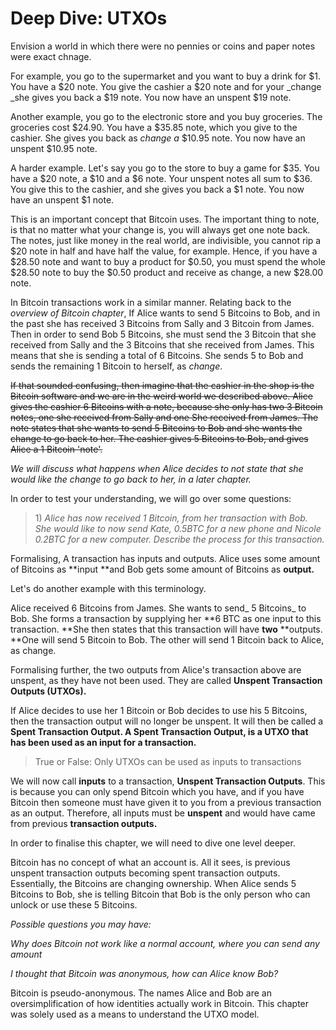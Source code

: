 # Deep Dive: UTXOs

Envision a world in which there were no pennies or coins and paper notes were exact chnage.

For example, you go to the supermarket and you want to buy a drink for $1. You have a $20 note. You give the cashier a $20 note and for your \_change \_she gives you back a $19 note. You now have an unspent $19 note.

Another example, you go to the electronic store and you buy groceries. The groceries cost $24.90. You have a $35.85 note, which you give to the cashier. She gives you back as _change a_ $10.95 note. You now have an unspent $10.95 note.

A harder example. Let's say you go to the store to buy a game for $35. You have a $20 note, a $10 and a $6 note. Your unspent notes all sum to $36. You give this to the cashier, and she gives you back a $1 note. You now have an unspent $1 note.

This is an important concept that Bitcoin uses. The important thing to note, is that no matter what your change is, you will always get one note back. The notes, just like money in the real world, are indivisible, you cannot rip a $20 note in half and have half the value, for example. Hence, if you have a $28.50 note and want to buy a product for $0.50, you must spend the whole $28.50 note to buy the $0.50 product and receive as change, a new $28.00 note.

In Bitcoin transactions work in a similar manner. Relating back to the _overview of Bitcoin chapter_, If Alice wants to send 5 Bitcoins to Bob, and in the past she has received 3 Bitcoins from Sally and 3 Bitcoin from James. Then in order to send Bob 5 Bitcoins, she must send the 3 Bitcoin that she received from Sally and the 3 Bitcoins that she received from James. This means that she is sending a total of 6 Bitcoins. She sends 5 to Bob and sends the remaining 1 Bitcoin to herself, as _change_.

~~If that sounded confusing, then imagine that the cashier in the shop is the Bitcoin software and we are in the weird world we described above. Alice gives the cashier 6 Bitcoins with a note, because she only has two 3 Bitcoin notes, one she received from Sally and one She received from James. The note states that she wants to send 5 Bitcoins to Bob and she wants the change to go back to her. The cashier gives 5 Bitcoins to Bob, and gives Alice a 1 Bitcoin 'note'.~~

_We will discuss what happens when Alice decides to not state that she would like the change to go back to her, in a later chapter._

In order to test your understanding, we will go over some questions:

> 1\) _Alice has now received 1 Bitcoin, from her transaction with Bob. She would like to now send Kate, 0.5BTC for a new phone and Nicole 0.2BTC for a new computer. Describe the process for this transaction._

Formalising, A transaction has inputs and outputs. Alice uses some amount of Bitcoins as **input **and Bob gets some amount of Bitcoins as **output.**

Let's do another example with this terminology.

Alice received 6 Bitcoins from James. She wants to send_ 5 Bitcoins_ to Bob. She forms a transaction by supplying her **6 BTC as one input to this transaction. **She then states that this transaction will have **two** **outputs. **One will send 5 Bitcoin to Bob. The other will send 1 Bitcoin back to Alice, as change.

Formalising further, the two outputs from Alice's transaction above are unspent, as they have not been used. They are called **Unspent Transaction Outputs \(UTXOs\).**

If Alice decides to use her 1 Bitcoin or Bob decides to use his 5 Bitcoins, then the transaction output will no longer be unspent. It will then be called a **Spent Transaction Output. A Spent Transaction Output, is a UTXO that has been used as an input for a transaction.**

> True or False: Only UTXOs can be used as inputs to transactions

We will now call **inputs** to a transaction, **Unspent Transaction Outputs**. This is because you can only spend Bitcoin which you have, and if you have Bitcoin then someone must have given it to you from a previous transaction as an output. Therefore, all inputs must be **unspent** and would have came from previous **transaction outputs.**

In order to finalise this chapter, we will need to dive one level deeper.

Bitcoin has no concept of what an account is. All it sees, is previous unspent transaction outputs becoming spent transaction outputs. Essentially, the Bitcoins are changing ownership. When Alice sends 5 Bitcoins to Bob, she is telling Bitcoin that Bob is the only person who can unlock or use these 5 Bitcoins. 

_Possible questions you may have:_

_Why does Bitcoin not work like a normal account, where you can send any amount_

_I thought that Bitcoin was anonymous, how can Alice know Bob?_

Bitcoin is pseudo-anonymous. The names Alice and Bob are an oversimplification of how identities actually work in Bitcoin. This chapter was solely used as a means to understand the UTXO model.

